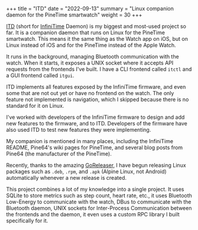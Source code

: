+++
title = "ITD"
date = "2022-09-13"
summary = "Linux companion daemon for the PineTime smartwatch"
weight = 30
+++

[ITD](https://gitea.arsenm.dev/Arsen6331/itd) (short for [InfiniTime](https://github.com/InfiniTimeOrg/InfiniTime) Daemon) is my biggest and most-used project so far. It is a companion daemon that runs on Linux for the PineTime smartwatch. This means it the same thing as the Watch app on iOS, but on Linux instead of iOS and for the PineTime instead of the Apple Watch.

It runs in the background, managing Bluetooth communication with the watch. When it starts, it exposes a UNIX socket where it accepts API requests from the frontends I've built. I have a CLI frontend called `itctl` and a GUI frontend called `itgui`.

ITD implements all features exposed by the InfiniTime firmware, and even some that are not out yet or have no frontend on the watch. The only feature not implemented is navigation, which I skipped because there is no standard for it on Linux.

I've worked with developers of the InfiniTime firmware to design and add new features to the firmware, and to ITD. Developers of the firmware have also used ITD to test new features they were implementing.

My companion is mentioned in many places, including the InfiniTime README, Pine64's wiki pages for PineTime, and several blog posts from Pine64 (the manufacturer of the PineTime).

Recently, thanks to the amazing [GoReleaser](https://github.com/goreleaser/goreleaser), I have begun releasing Linux packages such as `.deb`, `.rpm`, and `.apk` (Alpine Linux, not Android) automatically whenever a new release is created.

This project combines a lot of my knowledge into a single project. It uses SQLite to store metrics such as step count, heart rate, etc., it uses Bluetooth Low-Energy to communicate with the watch, DBus to communicate with the Bluetooth daemon, UNIX sockets for Inter-Process Communication between the frontends and the daemon, it even uses a custom RPC library I built specifically for it.
